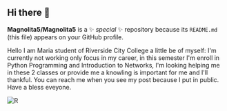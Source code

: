 ## Hi there 👋

**Magnolita5/Magnolita5** is a ✨ _special_ ✨ repository because its `README.md` (this file) appears on your GitHub profile.

Hello I am Maria student of Riverside City College a little be of myself: I'm currently not working only focus in my career, in this semester I'm enroll in Python Programming and Introduction to Networks, I'm looking helping me in these 2 classes or provide me a knowling is important for me and I'll thankful. You can reach me when you see my post because I put in public. Have a bless eveyone.


![R](https://github.com/user-attachments/assets/f0fdfeb4-357a-4bd0-b8a3-087f9dd96868)
